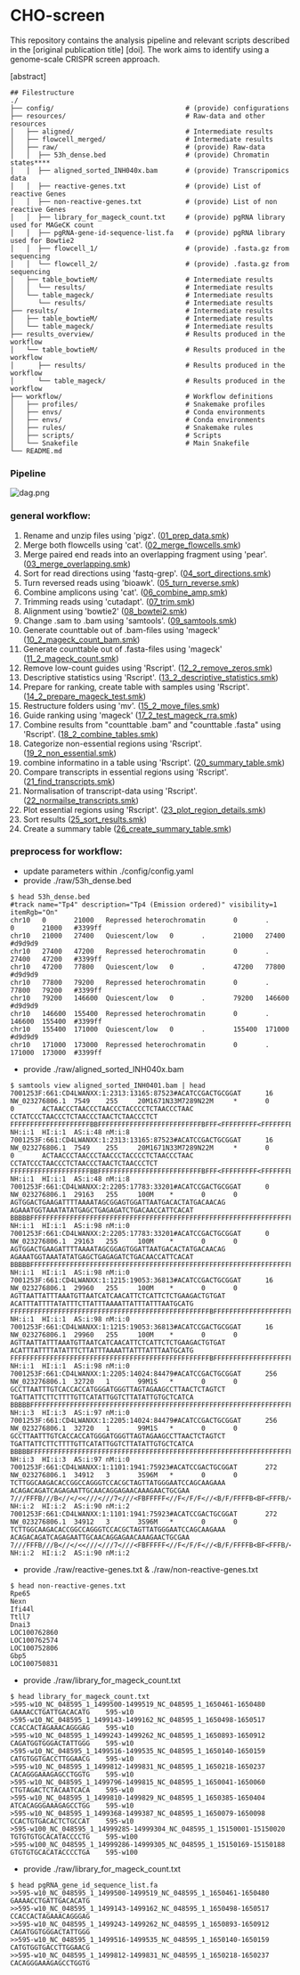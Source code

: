 # CHO-screen

This repository contains the analysis pipeline and relevant scripts described in the [original publication title] [doi]. 
The work aims to identify using a genome-scale CRISPR screen approach.

[abstract]


```
## Filestructure
./
├── config/                                 # (provide) configurations
├── resources/                              # Raw-data and other resources
│   ├── aligned/                            # Intermediate results
│   ├── flowcell_merged/                    # Intermediate results
│   ├── raw/                                # (provide) Raw-data
│   │  ├── 53h_dense.bed                    # (provide) Chromatin states****
│   │  ├── aligned_sorted_INH040x.bam       # (provide) Transcripomics data
│   │  ├── reactive-genes.txt               # (provide) List of reactive Genes
│   │  ├── non-reactive-genes.txt           # (provide) List of non reactive Genes
│   │  ├── library_for_mageck_count.txt     # (provide) pgRNA library used for MAGeCK count
│   │  ├── pgRNA-gene-id-sequence-list.fa   # (provide) pgRNA library used for Bowtie2
│   │  ├── flowcell_1/                      # (provide) .fasta.gz from sequencing
│   │  └── flowcell_2/                      # (provide) .fasta.gz from sequencing
│   ├── table_bowtieM/                      # Intermediate results 
│   │  └── results/                         # Intermediate results
│   └── table_mageck/                       # Intermediate results
│      └── results/                         # Intermediate results
├── results/                                # Intermediate results
│   ├── table_bowtieM/                      # Intermediate results
│   └── table_mageck/                       # Intermediate results 
├── results_overview/                       # Results produced in the workflow
│   └── table_bowtieM/                      # Results produced in the workflow
│      ├── results/                         # Results produced in the workflow
│      └── table_mageck/                    # Results produced in the workflow
├── workflow/                               # Workflow definitions
│   ├── profiles/                           # Snakemake profiles
│   ├── envs/                               # Conda environments
│   ├── envs/                               # Conda environments
│   ├── rules/                              # Snakemake rules
│   ├── scripts/                            # Scripts
│   └── Snakefile                           # Main Snakefile
└── README.md
```

### Pipeline
![dag.png](dag.png)

### general workflow:
1. Rename and unzip files using 'pigz'. ([01_prep_data.smk](workflow/rules/01_prep_data.smk))
2. Merge both flowcells using 'cat'. ([02_merge_flowcells.smk](workflow/rules/02_merge_flowcells.smk))
3. Merge paired end reads into an overlapping fragment using 'pear'. ([03_merge_overlapping.smk](workflow/rules/03_merge_overlapping.smk))
4. Sort for read directions using 'fastq-grep'. ([04_sort_directions.smk](workflow/rules/04_sort_directions.smk))
5. Turn reversed reads using 'bioawk'. ([05_turn_reverse.smk](workflow/rules/05_turn_reverse.smk))
6. Combine amplicons using 'cat'. ([06_combine_amp.smk](workflow/rules/06_combine_amp.smk))
7. Trimming reads using 'cutadapt'. ([07_trim.smk](workflow/rules/07_trim.smk))
8. Alignment using 'bowtie2' ([08_bowtei2.smk](workflow/rules/08_bowtie2.smk))
9. Change .sam to .bam using 'samtools'. ([09_samtools.smk](workflow/rules/09_samtools.smk))
10. Generate counttable out of .bam-files using 'mageck' ([10_2_mageck_count_bam.smk](workflow/rules/10_2_mageck_count_bam.smk))
11. Generate counttable out of .fasta-files using 'mageck' ([11_2_mageck_count.smk](workflow/rules/11_2_mageck_count.smk))
12. Remove low-count guides using 'Rscript'. ([12_2_remove_zeros.smk](workflow/rules/12_2_remove_zeros.smk))
13. Descriptive statistics using 'Rscript'. ([13_2_descriptive_statistics.smk](workflow/rules/13_2_descriptive_statistics.smk))
14. Prepare for ranking, create table with samples using 'Rscript'. ([14_2_prepare_mageck_test.smk](workflow/rules/14_2_prepare_mageck_test.smk))
15. Restructure folders using 'mv'. ([15_2_move_files.smk](workflow/rules/15_2_move_files.smk))
16. Guide ranking using 'mageck' ([17_2_test_mageck_rra.smk](workflow/rules/17_2_test_mageck_rra.smk))
17. Combine results from "counttable .bam" and "counttable .fasta" using 'Rscript'. ([18_2_combine_tables.smk](workflow/rules/18_2_combine_tables.smk))
18. Categorize non-essential regions using 'Rscript'. ([19_2_non_essential.smk](workflow/rules/19_2_non_essential.smk))
19. combine informatino in a table using 'Rscript'. ([20_summary_table.smk](workflow/rules/20_summary_table.smk))
20. Compare transcripts in essential regions using 'Rscript'. ([21_find_transcripts.smk](workflow/rules/21_find_transcripts.smk))
21. Normalisation of transcript-data using 'Rscript'. ([22_normailse_transcripts.smk](workflow/rules/22_normalise_transcripts.smk))
22. Plot essential regions using 'Rscript'. ([23_plot_region_details.smk](workflow/rules/23_plot_region_details.smk))
23. Sort results ([25_sort_results.smk](workflow/rules/25_sort_the_results.smk))
24. Create a summary table ([26_create_summary_table.smk](workflow/rules/26_summary_table.smk))



### preprocess for workflow:
- update parameters within ./config/config.yaml
- provide ./raw/53h_dense.bed
```
$ head 53h_dense.bed 
#track name="Tp4" description="Tp4 (Emission ordered)" visibility=1 itemRgb="On"
chr10   0       21000   Repressed heterochromatin       0       .       0       21000   #3399ff
chr10   21000   27400   Quiescent/low   0       .       21000   27400   #d9d9d9
chr10   27400   47200   Repressed heterochromatin       0       .       27400   47200   #3399ff
chr10   47200   77800   Quiescent/low   0       .       47200   77800   #d9d9d9
chr10   77800   79200   Repressed heterochromatin       0       .       77800   79200   #3399ff
chr10   79200   146600  Quiescent/low   0       .       79200   146600  #d9d9d9
chr10   146600  155400  Repressed heterochromatin       0       .       146600  155400  #3399ff
chr10   155400  171000  Quiescent/low   0       .       155400  171000  #d9d9d9
chr10   171000  173000  Repressed heterochromatin       0       .       171000  173000  #3399ff
```
- provide ./raw/aligned_sorted_INH040x.bam
```
$ samtools view aligned_sorted_INH0401.bam | head
7001253F:661:CD4LWANXX:1:2313:13165:87523#ACATCCGACTGCGGAT      16      NW_023276806.1  7549    255     20M1671N33M7289N22M     *       0       0       ACTAACCCTAACCCTAACCCTACCCCTCTAACCCTAAC
CCTATCCCTAACCCTCTAACCCTAACTCTAACCCTCT   FFFFFFFFFFFFFFFFFFFFBBFFFFFFFFFFFFFFFFFFFFFFFFFFBFFF<FFFFFFFFF<FFFFFFFBBBBB     NH:i:1  HI:i:1  AS:i:48 nM:i:8
7001253F:661:CD4LWANXX:1:2313:13165:87523#ACATCCGACTGCGGAT      16      NW_023276806.1  7549    255     20M1671N33M7289N22M     *       0       0       ACTAACCCTAACCCTAACCCTACCCCTCTAACCCTAAC
CCTATCCCTAACCCTCTAACCCTAACTCTAACCCTCT   FFFFFFFFFFFFFFFFFFFFBBFFFFFFFFFFFFFFFFFFFFFFFFFFBFFF<FFFFFFFFF<FFFFFFFBBBBB     NH:i:1  HI:i:1  AS:i:48 nM:i:8
7001253F:661:CD4LWANXX:2:2205:17783:33201#ACATCCGACTGCGGAT      0       NW_023276806.1  29163   255     100M    *       0       0       AGTGGACTGAAGATTTTAAAATAGCGGAGTGGATTAATGACACTATGACAACAG
AGAAATGGTAAATATATGAGCTGAGAGATCTGACAACCATTCACAT  BBBBBFFFFFFFFFFFFFFFFFFFFFFFFFFFFFFFFFFFFFFFFFFFFFFFFFFFFFFFFFFFFFFFFFFFFFFFFFFFFFFFFFFFFFFFFFFFFFFF    NH:i:1  HI:i:1  AS:i:98 nM:i:0
7001253F:661:CD4LWANXX:2:2205:17783:33201#ACATCCGACTGCGGAT      0       NW_023276806.1  29163   255     100M    *       0       0       AGTGGACTGAAGATTTTAAAATAGCGGAGTGGATTAATGACACTATGACAACAG
AGAAATGGTAAATATATGAGCTGAGAGATCTGACAACCATTCACAT  BBBBBFFFFFFFFFFFFFFFFFFFFFFFFFFFFFFFFFFFFFFFFFFFFFFFFFFFFFFFFFFFFFFFFFFFFFFFFFFFFFFFFFFFFFFFFFFFFFFF    NH:i:1  HI:i:1  AS:i:98 nM:i:0
7001253F:661:CD4LWANXX:1:1215:19053:36813#ACATCCGACTGCGGAT      16      NW_023276806.1  29960   255     100M    *       0       0       AGTTAATTATTTAAATGTTAATCATCAACATTCTCATTCTCTGAAGACTGTGAT
ACATTTATTTTATATTTCTTATTTAAAATTATTTATTTAATGCATG  FFFFFFFFFFFFFFFFFFFFFFFFFFFFFFFFFFFFFFFFFFFFFFFFFFBFFFFFFFFFFFFFFFFFFFFFFFFFFFFFFFFFFFFFFFFFFFFBBBBB    NH:i:1  HI:i:1  AS:i:98 nM:i:0
7001253F:661:CD4LWANXX:1:1215:19053:36813#ACATCCGACTGCGGAT      16      NW_023276806.1  29960   255     100M    *       0       0       AGTTAATTATTTAAATGTTAATCATCAACATTCTCATTCTCTGAAGACTGTGAT
ACATTTATTTTATATTTCTTATTTAAAATTATTTATTTAATGCATG  FFFFFFFFFFFFFFFFFFFFFFFFFFFFFFFFFFFFFFFFFFFFFFFFFFBFFFFFFFFFFFFFFFFFFFFFFFFFFFFFFFFFFFFFFFFFFFFBBBBB    NH:i:1  HI:i:1  AS:i:98 nM:i:0
7001253F:661:CD4LWANXX:1:2205:14024:84479#ACATCCGACTGCGGAT      256     NW_023276806.1  32720   1       99M1S   *       0       0       GCCTTAATTTGTCACCACCATGGGATGGGTTAGTAGAAGCCTTAACTCTAGTCT
TGATTATTCTTCTTTTGTTCATATTGGTCTTATATTGTGCTCATCA  BBBBBFFFFFFFFFFFFFFFFFFFFFFFFFFFFFFFFFFFFFFFFFFFFFFFFFFFFFFFFFFFFFFFFFFFFFFFFFFFBFFFFFFFFFFFFFFFFFFB    NH:i:3  HI:i:3  AS:i:97 nM:i:0
7001253F:661:CD4LWANXX:1:2205:14024:84479#ACATCCGACTGCGGAT      256     NW_023276806.1  32720   1       99M1S   *       0       0       GCCTTAATTTGTCACCACCATGGGATGGGTTAGTAGAAGCCTTAACTCTAGTCT
TGATTATTCTTCTTTTGTTCATATTGGTCTTATATTGTGCTCATCA  BBBBBFFFFFFFFFFFFFFFFFFFFFFFFFFFFFFFFFFFFFFFFFFFFFFFFFFFFFFFFFFFFFFFFFFFFFFFFFFFBFFFFFFFFFFFFFFFFFFB    NH:i:3  HI:i:3  AS:i:97 nM:i:0
7001253F:661:CD4LWANXX:1:1101:1941:75923#ACATCCGACTGCGGAT       272     NW_023276806.1  34912   3       3S96M   *       0       0       TCTTGGCAAGACACCGGCCAGGGTCCACGCTAGTTATGGGAATCCAGCAAGAAA
ACAGACAGATCAGAGAATTGCAACAGGAGAACAAAGAACTGCGAA   7///FFFB///B<//</<<///<///7<///<FBFFFFF<//F</F/F<//<B/F/FFFFB<BF<FFFB/<</FF/F/FFB</<FFFF<FFF/FBBB/B     NH:i:2  HI:i:2  AS:i:90 nM:i:2
7001253F:661:CD4LWANXX:1:1101:1941:75923#ACATCCGACTGCGGAT       272     NW_023276806.1  34912   3       3S96M   *       0       0       TCTTGGCAAGACACCGGCCAGGGTCCACGCTAGTTATGGGAATCCAGCAAGAAA
ACAGACAGATCAGAGAATTGCAACAGGAGAACAAAGAACTGCGAA   7///FFFB///B<//</<<///<///7<///<FBFFFFF<//F</F/F<//<B/F/FFFFB<BF<FFFB/<</FF/F/FFB</<FFFF<FFF/FBBB/B     NH:i:2  HI:i:2  AS:i:90 nM:i:2
```
- provide ./raw/reactive-genes.txt & ./raw/non-reactive-genes.txt
```
$ head non-reactive-genes.txt 
Rpe65
Nexn
Ifi44l
Ttll7
Dnai3
LOC100762860
LOC100762574
LOC100752806
Gbp5
LOC100750831
```
- provide ./raw/library_for_mageck_count.txt
```
$ head library_for_mageck_count.txt 
>595-w10_NC_048595_1_1499500-1499519_NC_048595_1_1650461-1650480        GAAAACCTGATTGACACATG    595-w10
>595-w10_NC_048595_1_1499143-1499162_NC_048595_1_1650498-1650517        CCACCACTAGAAACAGGGAG    595-w10
>595-w10_NC_048595_1_1499243-1499262_NC_048595_1_1650893-1650912        CAGATGGTGGGACTATTGGG    595-w10
>595-w10_NC_048595_1_1499516-1499535_NC_048595_1_1650140-1650159        CATGTGGTGACCTTGGAACG    595-w10
>595-w10_NC_048595_1_1499812-1499831_NC_048595_1_1650218-1650237        CACAGGGAAAGAGCCTGGTG    595-w10
>595-w10_NC_048595_1_1499796-1499815_NC_048595_1_1650041-1650060        CTGTAGACTCTACAATCACA    595-w10
>595-w10_NC_048595_1_1499810-1499829_NC_048595_1_1650385-1650404        ATCACAGGGAAAGAGCCTGG    595-w10
>595-w10_NC_048595_1_1499368-1499387_NC_048595_1_1650079-1650098        CCACTGTGACACTCTGCCAT    595-w10
>595-w100_NC_048595_1_14999285-14999304_NC_048595_1_15150001-15150020   TGTGTGTGCACATACCCCTG    595-w100
>595-w100_NC_048595_1_14999286-14999305_NC_048595_1_15150169-15150188   GTGTGTGCACATACCCCTGA    595-w100
```
- provide ./raw/library_for_mageck_count.txt
```
$ head pgRNA_gene_id_sequence_list.fa
>>595-w10_NC_048595_1_1499500-1499519_NC_048595_1_1650461-1650480
GAAAACCTGATTGACACATG
>>595-w10_NC_048595_1_1499143-1499162_NC_048595_1_1650498-1650517
CCACCACTAGAAACAGGGAG
>>595-w10_NC_048595_1_1499243-1499262_NC_048595_1_1650893-1650912
CAGATGGTGGGACTATTGGG
>>595-w10_NC_048595_1_1499516-1499535_NC_048595_1_1650140-1650159
CATGTGGTGACCTTGGAACG
>>595-w10_NC_048595_1_1499812-1499831_NC_048595_1_1650218-1650237
CACAGGGAAAGAGCCTGGTG
```



